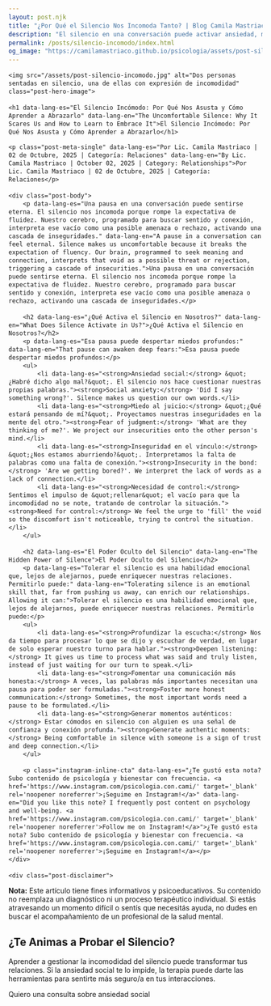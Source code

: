 ```yaml
---
layout: post.njk
title: "¿Por Qué el Silencio Nos Incomoda Tanto? | Blog Camila Mastriaco"
description: "El silencio en una conversación puede activar ansiedad, miedo al juicio e inseguridad. Descubrí por qué ocurre y cómo aprender a tolerarlo para mejorar tus vínculos."
permalink: /posts/silencio-incomodo/index.html
og_image: "https://camilamastriaco.github.io/psicologia/assets/post-silencio-incomodo.jpg"
---
```




    <img src="/assets/post-silencio-incomodo.jpg" alt="Dos personas sentadas en silencio, una de ellas con expresión de incomodidad" class="post-hero-image">
    
    <h1 data-lang-es="El Silencio Incómodo: Por Qué Nos Asusta y Cómo Aprender a Abrazarlo" data-lang-en="The Uncomfortable Silence: Why It Scares Us and How to Learn to Embrace It">El Silencio Incómodo: Por Qué Nos Asusta y Cómo Aprender a Abrazarlo</h1>
<div id="share-buttons-container"></div>

    <p class="post-meta-single" data-lang-es="Por Lic. Camila Mastriaco | 02 de Octubre, 2025 | Categoría: Relaciones" data-lang-en="By Lic. Camila Mastriaco | October 02, 2025 | Category: Relationships">Por Lic. Camila Mastriaco | 02 de Octubre, 2025 | Categoría: Relaciones</p>
    
    <div class="post-body">
        <p data-lang-es="Una pausa en una conversación puede sentirse eterna. El silencio nos incomoda porque rompe la expectativa de fluidez. Nuestro cerebro, programado para buscar sentido y conexión, interpreta ese vacío como una posible amenaza o rechazo, activando una cascada de inseguridades." data-lang-en="A pause in a conversation can feel eternal. Silence makes us uncomfortable because it breaks the expectation of fluency. Our brain, programmed to seek meaning and connection, interprets that void as a possible threat or rejection, triggering a cascade of insecurities.">Una pausa en una conversación puede sentirse eterna. El silencio nos incomoda porque rompe la expectativa de fluidez. Nuestro cerebro, programado para buscar sentido y conexión, interpreta ese vacío como una posible amenaza o rechazo, activando una cascada de inseguridades.</p>

        <h2 data-lang-es="¿Qué Activa el Silencio en Nosotros?" data-lang-en="What Does Silence Activate in Us?">¿Qué Activa el Silencio en Nosotros?</h2>
        <p data-lang-es="Esa pausa puede despertar miedos profundos:" data-lang-en="That pause can awaken deep fears:">Esa pausa puede despertar miedos profundos:</p>
        <ul>
            <li data-lang-es="<strong>Ansiedad social:</strong> &quot;¿Habré dicho algo mal?&quot;. El silencio nos hace cuestionar nuestras propias palabras."><strong>Social anxiety:</strong> 'Did I say something wrong?'. Silence makes us question our own words.</li>
            <li data-lang-es="<strong>Miedo al juicio:</strong> &quot;¿Qué estará pensando de mí?&quot;. Proyectamos nuestras inseguridades en la mente del otro."><strong>Fear of judgment:</strong> 'What are they thinking of me?'. We project our insecurities onto the other person's mind.</li>
            <li data-lang-es="<strong>Inseguridad en el vínculo:</strong> &quot;¿Nos estamos aburriendo?&quot;. Interpretamos la falta de palabras como una falta de conexión."><strong>Insecurity in the bond:</strong> 'Are we getting bored?'. We interpret the lack of words as a lack of connection.</li>
            <li data-lang-es="<strong>Necesidad de control:</strong> Sentimos el impulso de &quot;rellenar&quot; el vacío para que la incomodidad no se note, tratando de controlar la situación."><strong>Need for control:</strong> We feel the urge to 'fill' the void so the discomfort isn't noticeable, trying to control the situation.</li>
        </ul>

        <h2 data-lang-es="El Poder Oculto del Silencio" data-lang-en="The Hidden Power of Silence">El Poder Oculto del Silencio</h2>
        <p data-lang-es="Tolerar el silencio es una habilidad emocional que, lejos de alejarnos, puede enriquecer nuestras relaciones. Permitirlo puede:" data-lang-en="Tolerating silence is an emotional skill that, far from pushing us away, can enrich our relationships. Allowing it can:">Tolerar el silencio es una habilidad emocional que, lejos de alejarnos, puede enriquecer nuestras relaciones. Permitirlo puede:</p>
        <ul>
            <li data-lang-es="<strong>Profundizar la escucha:</strong> Nos da tiempo para procesar lo que se dijo y escuchar de verdad, en lugar de solo esperar nuestro turno para hablar."><strong>Deepen listening:</strong> It gives us time to process what was said and truly listen, instead of just waiting for our turn to speak.</li>
            <li data-lang-es="<strong>Fomentar una comunicación más honesta:</strong> A veces, las palabras más importantes necesitan una pausa para poder ser formuladas."><strong>Foster more honest communication:</strong> Sometimes, the most important words need a pause to be formulated.</li>
            <li data-lang-es="<strong>Generar momentos auténticos:</strong> Estar cómodos en silencio con alguien es una señal de confianza y conexión profunda."><strong>Generate authentic moments:</strong> Being comfortable in silence with someone is a sign of trust and deep connection.</li>
        </ul>
        
        <p class="instagram-inline-cta" data-lang-es="¿Te gustó esta nota? Subo contenido de psicología y bienestar con frecuencia. <a href='https://www.instagram.com/psicologia.con.cami/' target='_blank' rel='noopener noreferrer'>¡Seguime en Instagram!</a>" data-lang-en="Did you like this note? I frequently post content on psychology and well-being. <a href='https://www.instagram.com/psicologia.con.cami/' target='_blank' rel='noopener noreferrer'>Follow me on Instagram!</a>">¿Te gustó esta nota? Subo contenido de psicología y bienestar con frecuencia. <a href='https://www.instagram.com/psicologia.con.cami/' target='_blank' rel='noopener noreferrer'>¡Seguime en Instagram!</a></p>
    </div>
    
    <div class="post-disclaimer">
<p data-lang-es="<strong>Nota:</strong> Este artículo tiene fines informativos y psicoeducativos. Su contenido no reemplaza un diagnóstico ni un proceso terapéutico individual. Si estás atravesando un momento difícil o sentís que necesitás ayuda, no dudes en buscar el acompañamiento de un profesional de la salud mental." data-lang-en="<strong>Disclaimer:</strong> This article is for informational and psychoeducational purposes only. It is not a substitute for a professional diagnosis or an individual therapeutic process. If you are going through a difficult time or feel you need help, do not hesitate to seek support from a mental health professional.">
<strong>Nota:</strong> Este artículo tiene fines informativos y psicoeducativos. Su contenido no reemplaza un diagnóstico ni un proceso terapéutico individual. Si estás atravesando un momento difícil o sentís que necesitás ayuda, no dudes en buscar el acompañamiento de un profesional de la salud mental.
</p>
</div>

<section id="cta-post" class="animate-on-scroll">
        <h2 data-lang-es="¿Te Animas a Probar el Silencio?" data-lang-en="Do You Dare to Try Silence?">¿Te Animas a Probar el Silencio?</h2>
        <p data-lang-es="Aprender a gestionar la incomodidad del silencio puede transformar tus relaciones. Si la ansiedad social te lo impide, la terapia puede darte las herramientas para sentirte más seguro/a en tus interacciones." data-lang-en="Learning to manage the discomfort of silence can transform your relationships. If social anxiety prevents you, therapy can give you the tools to feel more secure in your interactions.">Aprender a gestionar la incomodidad del silencio puede transformar tus relaciones. Si la ansiedad social te lo impide, la terapia puede darte las herramientas para sentirte más seguro/a en tus interacciones.</p>
        <a 
            class="btn whatsapp-trigger" 
            data-location="post_silencio_cta" 
            target="_blank" 
            rel="noopener noreferrer" 
            data-lang-es="Quiero una consulta sobre ansiedad social" 
            data-lang-en="I want a consultation about social anxiety" 
            data-whatsapp-es="Hola Camila, leí tu nota sobre el silencio y me gustaría trabajar mi ansiedad social." 
            data-whatsapp-en="Hi Camila, I read your note about silence and I'd like to work on my social anxiety." 
        >Quiero una consulta sobre ansiedad social</a>
    </section>